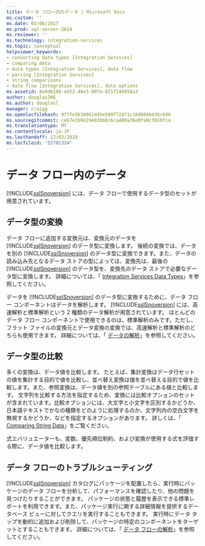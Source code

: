 ```yaml
---
title: データ フロー内のデータ | Microsoft Docs
ms.custom: ''
ms.date: 03/06/2017
ms.prod: sql-server-2014
ms.reviewer: ''
ms.technology: integration-services
ms.topic: conceptual
helpviewer_keywords:
- converting data types [Integration Services]
- comparing data
- data types [Integration Services], data flow
- parsing [Integration Services]
- string comparisons
- data flow [Integration Services], data options
ms.assetid: 8a9d6186-eb52-48e3-997e-021f24d458a3
author: douglaslMS
ms.author: douglasl
manager: craigg
ms.openlocfilehash: 9f7fe3638861d45e589f72871c10d6046436cb96
ms.sourcegitcommit: ceb7e1b9e29e02bb0c6ca400a36e0fa9cf010fca
ms.translationtype: MT
ms.contentlocale: ja-JP
ms.lasthandoff: 12/03/2018
ms.locfileid: "52781314"
---
```

# <a name="data-in-data-flows"></a>データ フロー内のデータ
  [!INCLUDE[ssISnoversion](../../includes/ssisnoversion-md.md)] には、データ フローで使用するデータ型のセットが用意されています。  
  
## <a name="data-type-conversion"></a>データ型の変換  
 データ フローに追加する変換元は、変換元のデータを [!INCLUDE[ssISnoversion](../../includes/ssisnoversion-md.md)] のデータ型に変換します。 後続の変換では、データを別の [!INCLUDE[ssISnoversion](../../includes/ssisnoversion-md.md)] のデータ型に変換できます。また、データの読み込み先となるデータ ストアの型によっては、変換先は、最後の [!INCLUDE[ssISnoversion](../../includes/ssisnoversion-md.md)] のデータ型を、変換先のデータ ストアで必要なデータ型に変換します。 詳細については、「 [Integration Services Data Types](integration-services-data-types.md)」を参照してください。  
  
 データを [!INCLUDE[ssISnoversion](../../includes/ssisnoversion-md.md)] のデータ型に変換するために、データ フロー コンポーネントはデータを解析します。 [!INCLUDE[ssISnoversion](../../includes/ssisnoversion-md.md)] には、高速解析と標準解析という 2 種類のデータ解析が用意されています。 ほとんどのデータ フロー コンポーネントで使用できるのは、標準解析のみです。ただし、フラット ファイルの変換元とデータ変換の変換では、高速解析と標準解析のどちらも使用できます。 詳細については、「 [データの解析](parsing-data.md)」を参照してください。  
  
## <a name="data-type-comparison"></a>データ型の比較  
 多くの変換は、データ値を比較します。 たとえば、集計変換はデータ行セットの値を集計する目的で値を比較し、並べ替え変換は値を並べ替える目的で値を比較します。また、参照変換は、データ値を別の参照テーブルにある値と比較します。 文字列を比較する方法を指定するため、変換には比較オプションのセットが含まれています。比較オプションには、大文字と小文字を区別するかどうか、日本語テキストでかなの種類をどのように処理するのか、文字列内の空白文字を無視するかどうか、などを指定するオプションがあります。 詳しくは、「 [Comparing String Data](comparing-string-data.md)」をご覧ください。  
  
 式エバリュエーターも、変数、優先順位制約、および変換が使用する式を評価する際に、データ値を比較します。  
  
## <a name="data-flow-troubleshooting"></a>データ フローのトラブルシューティング  
 [!INCLUDE[ssISnoversion](../../includes/ssisnoversion-md.md)] カタログにパッケージを配置したら、実行時にパッケージのデータ フローを分析して、パフォーマンスを確認したり、他の問題を見つけたりすることができます。 パッケージの状態と履歴を表示できる標準レポートを利用できます。また、パッケージ実行に関する詳細情報を提供するデータベース ビューに対してクエリを実行することもできます。 実行時にデータ タップを動的に追加および削除して、パッケージの特定のコンポーネントをターゲットとすることもできます。 詳細については、「 [データ フローの解析](data-flow.md)」を参照してください。  
  
  
